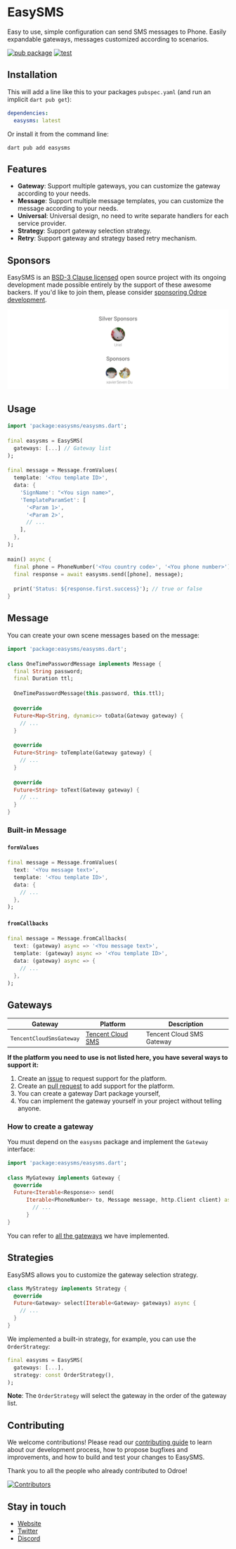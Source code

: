 # EasySMS

Easy to use, simple configuration can send SMS messages to Phone. Easily expandable gateways, messages customized according to scenarios.

[![pub package](https://img.shields.io/pub/v/easysms.svg)](https://pub.dev/packages/easysms)
[![test](https://github.com/odroe/easysms/actions/workflows/test.yml/badge.svg)](https://github.com/odroe/easysms/actions/workflows/test.yml)

## Installation

This will add a line like this to your packages `pubspec.yaml` (and run an implicit `dart pub get`):

```yaml
dependencies:
  easysms: latest
```

Or install it from the command line:

```shell
dart pub add easysms
```

## Features

- **Gateway**: Support multiple gateways, you can customize the gateway according to your needs.
- **Message**: Support multiple message templates, you can customize the message according to your needs.
- **Universal**: Universal design, no need to write separate handlers for each service provider.
- **Strategy**: Support gateway selection strategy.
- **Retry**: Support gateway and strategy based retry mechanism.

## Sponsors

EasySMS is an [BSD-3 Clause licensed](LICENSE) open source project with its ongoing development made possible entirely by the support of these awesome backers. If you'd like to join them, please consider [sponsoring Odroe development](https://github.com/sponsors/odroe).

<p align="center">
  <a target="_blank" href="https://github.com/sponsors/odroe#sponsors">
    <img alt="sponsors" src="https://github.com/odroe/.github/raw/main/sponsors.svg">
  </a>
</p>

## Usage

```dart
import 'package:easysms/easysms.dart';

final easysms = EasySMS(
  gateways: [...] // Gateway list
);

final message = Message.fromValues(
  template: '<You template ID>',
  data: {
    'SignName': "<You sign name>",
    'TemplateParamSet': [
      '<Param 1>',
      '<Param 2>',
      // ...
    ],
  },
);

main() async {
  final phone = PhoneNumber('<You country code>', '<You phone number>');
  final response = await easysms.send([phone], message);

  print('Status: ${response.first.success}'); // true or false
}
```

## Message

You can create your own scene messages based on the message:

```dart
import 'package:easysms/easysms.dart';

class OneTimePasswordMessage implements Message {
  final String password;
  final Duration ttl;

  OneTimePasswordMessage(this.password, this.ttl);

  @override
  Future<Map<String, dynamic>> toData(Gateway gateway) {
    // ...
  }

  @override
  Future<String> toTemplate(Gateway gateway) {
    // ...
  }

  @override
  Future<String> toText(Gateway gateway) {
    // ...
  }
}
```

### Built-in Message

#### `formValues`

```dart
final message = Message.fromValues(
  text: '<You message text>',
  template: '<You template ID>',
  data: {
    // ...
  },
);
```

#### `fromCallbacks`

```dart
final message = Message.fromCallbacks(
  text: (gateway) async => '<You message text>',
  template: (gateway) async => '<You template ID>',
  data: (gateway) async => {
    // ...
  },
);
```

## Gateways

| Gateway                  | Platform                                                   | Description               |
| ------------------------ | ---------------------------------------------------------- | ------------------------- |
| `TencentCloudSmsGateway` | [Tencent Cloud SMS](https://cloud.tencent.com/product/sms) | Tencent Cloud SMS Gateway |

**If the platform you need to use is not listed here, you have several ways to support it:**

1. Create an [issue](https://github.com/odroe/easysms/issues/new) to request support for the platform.
2. Create an [pull request](https://github.com/odroe/easysms/pulls) to add support for the platform.
3. You can create a gateway Dart package yourself,
4. You can implement the gateway yourself in your project without telling anyone.

### How to create a gateway

You must depend on the `easysms` package and implement the `Gateway` interface:

```dart
import 'package:easysms/easysms.dart';

class MyGateway implements Gateway {
  @override
  Future<Iterable<Response>> send(
      Iterable<PhoneNumber> to, Message message, http.Client client) async {
        // ...
      }
}
```

You can refer to [all the gateways](/lib/) we have implemented.

## Strategies

EasySMS allows you to customize the gateway selection strategy.

```dart
class MyStrategy implements Strategy {
  @override
  Future<Gateway> select(Iterable<Gateway> gateways) async {
    // ...
  }
}
```

We implemented a built-in strategy, for example, you can use the `OrderStrategy`:

```dart
final easysms = EasySMS(
  gateways: [...],
  strategy: const OrderStrategy(),
);
```

**Note**: The `OrderStrategy` will select the gateway in the order of the gateway list.

## Contributing

We welcome contributions! Please read our [contributing guide](CONTRIBUTING.md) to learn about our development process, how to propose bugfixes and improvements, and how to build and test your changes to EasySMS.

Thank you to all the people who already contributed to Odroe!

[![Contributors](https://opencollective.com/openodroe/contributors.svg?width=890)](https://github.com/odroe/prisma-dart/graphs/contributors)

## Stay in touch

- [Website](https://odroe.com)
- [Twitter](https://twitter.com/odroeinc)
- [Discord](https://discord.gg/r27AjtUUbV)
